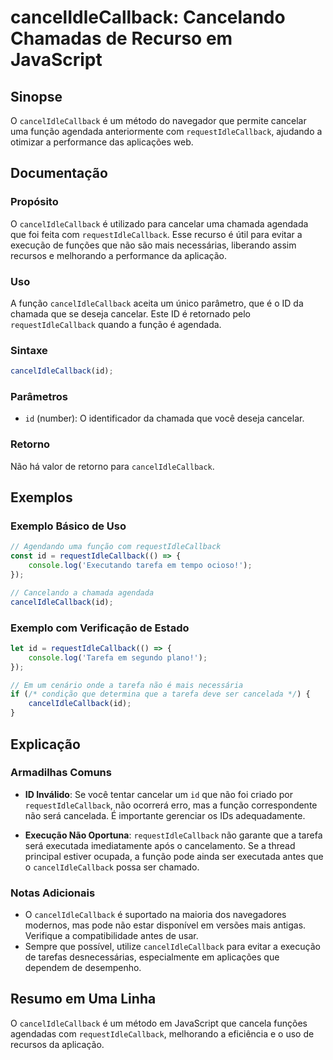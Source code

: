 <!--
Meta Description: # cancelIdleCallback: Cancelando Chamadas de Recurso em JavaScript ## Sinopse O `cancelIdleCallback` é um método do navegador que permite cancelar uma...
Meta Keywords: que, cancelidlecallback, requestidlecallback, não, função
-->

# cancelIdleCallback: Cancelando Chamadas de Recurso em JavaScript

## Sinopse
O `cancelIdleCallback` é um método do navegador que permite cancelar uma função agendada anteriormente com `requestIdleCallback`, ajudando a otimizar a performance das aplicações web.

## Documentação
### Propósito
O `cancelIdleCallback` é utilizado para cancelar uma chamada agendada que foi feita com `requestIdleCallback`. Esse recurso é útil para evitar a execução de funções que não são mais necessárias, liberando assim recursos e melhorando a performance da aplicação.

### Uso
A função `cancelIdleCallback` aceita um único parâmetro, que é o ID da chamada que se deseja cancelar. Este ID é retornado pelo `requestIdleCallback` quando a função é agendada.

### Sintaxe
```javascript
cancelIdleCallback(id);
```

### Parâmetros
- `id` (number): O identificador da chamada que você deseja cancelar.

### Retorno
Não há valor de retorno para `cancelIdleCallback`.

## Exemplos
### Exemplo Básico de Uso
```javascript
// Agendando uma função com requestIdleCallback
const id = requestIdleCallback(() => {
    console.log('Executando tarefa em tempo ocioso!');
});

// Cancelando a chamada agendada
cancelIdleCallback(id);
```

### Exemplo com Verificação de Estado
```javascript
let id = requestIdleCallback(() => {
    console.log('Tarefa em segundo plano!');
});

// Em um cenário onde a tarefa não é mais necessária
if (/* condição que determina que a tarefa deve ser cancelada */) {
    cancelIdleCallback(id);
}
```

## Explicação
### Armadilhas Comuns
- **ID Inválido**: Se você tentar cancelar um `id` que não foi criado por `requestIdleCallback`, não ocorrerá erro, mas a função correspondente não será cancelada. É importante gerenciar os IDs adequadamente.
  
- **Execução Não Oportuna**: `requestIdleCallback` não garante que a tarefa será executada imediatamente após o cancelamento. Se a thread principal estiver ocupada, a função pode ainda ser executada antes que o `cancelIdleCallback` possa ser chamado.

### Notas Adicionais
- O `cancelIdleCallback` é suportado na maioria dos navegadores modernos, mas pode não estar disponível em versões mais antigas. Verifique a compatibilidade antes de usar.
- Sempre que possível, utilize `cancelIdleCallback` para evitar a execução de tarefas desnecessárias, especialmente em aplicações que dependem de desempenho.

## Resumo em Uma Linha
O `cancelIdleCallback` é um método em JavaScript que cancela funções agendadas com `requestIdleCallback`, melhorando a eficiência e o uso de recursos da aplicação.